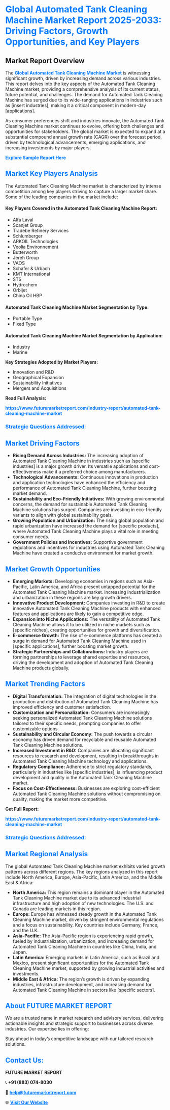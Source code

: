 <h1 style="color: #007BFF;">Global Automated Tank Cleaning Machine Market Report 2025-2033: Driving Factors, Growth Opportunities, and Key Players</h1>

<section id="overview">
<h2>Market Report Overview</h2>
<p>The <a href="https://www.futuremarketreport.com/industry-report/automated-tank-cleaning-machine-market" style="color: #007BFF; text-decoration: none;"><strong>Global Automated Tank Cleaning Machine Market</strong></a> is witnessing significant growth, driven by increasing demand across various industries. This report delves into the key aspects of the Automated Tank Cleaning Machine market, providing a comprehensive analysis of its current status, future potential, and challenges. The demand for Automated Tank Cleaning Machine has surged due to its wide-ranging applications in industries such as [insert industries], making it a critical component in modern-day [applications].</p>
<p>As consumer preferences shift and industries innovate, the Automated Tank Cleaning Machine market continues to evolve, offering both challenges and opportunities for stakeholders. The global market is expected to expand at a substantial compound annual growth rate (CAGR) over the forecast period, driven by technological advancements, emerging applications, and increasing investments by major players.</p>
</section>

<section id="overview">
<p><a href="https://www.futuremarketreport.com/request-sample/reportId=56919" style="color: #007BFF; text-decoration: none;"><strong>Explore Sample Report Here</strong></a></p>
</section>

<section id="key-players">
<h2 style="color: #007BFF;">Market Key Players Analysis</h2>
<p>The Automated Tank Cleaning Machine market is characterized by intense competition among key players striving to capture a larger market share. Some of the leading companies in the market include:</p>
<h4>Key Players Covered in the Automated Tank Cleaning Machine Report:</h4>
<ul><li>Alfa Laval</li><li>Scanjet Group</li><li>Tradebe Refinery Services</li><li>Schlumberger</li><li>ARKOIL Technologies</li><li>Veolia Environnement</li><li>Butterworth</li><li>Jereh Group</li><li>VAOS</li><li>Schafer &amp; Urbach</li><li>KMT International</li><li>STS</li><li>Hydrochem</li><li>Orbijet</li><li>China Oil HBP</li></ul>
<h4>Automated Tank Cleaning Machine Market Segmentation by Type:</h4>
<ul><li>Portable Type</li><li>Fixed Type</li></ul>

<h4>Automated Tank Cleaning Machine Market Segmentation by Application:</h4>
<ul><li>Industry</li><li>Marine</li></ul>
<p><strong>Key Strategies Adopted by Market Players:</strong></p>
<ul>
<li>Innovation and R&D</li>
<li>Geographical Expansion</li>
<li>Sustainability Initiatives</li>
<li>Mergers and Acquisitions</li>
</ul>
</section>

<section>
<p><strong>Read Full Analysis: </strong></p><a href="https://www.futuremarketreport.com/industry-report/automated-tank-cleaning-machine-market" style="color: #007BFF; text-decoration: none;"><strong>https://www.futuremarketreport.com/industry-report/automated-tank-cleaning-machine-market</strong></a>
<h3 style="color: #007BFF;">Strategic Questions Addressed:</h3>
</section>

<section id="driving-factors">
<h2 style="color: #007BFF;">Market Driving Factors</h2>
<ul>
<li><strong>Rising Demand Across Industries:</strong> The increasing adoption of Automated Tank Cleaning Machine in industries such as [specific industries] is a major growth driver. Its versatile applications and cost-effectiveness make it a preferred choice among manufacturers.</li>
<li><strong>Technological Advancements:</strong> Continuous innovations in production and application technologies have enhanced the efficiency and performance of Automated Tank Cleaning Machine, further boosting market demand.</li>
<li><strong>Sustainability and Eco-Friendly Initiatives:</strong> With growing environmental concerns, the demand for sustainable Automated Tank Cleaning Machine solutions has surged. Companies are investing in eco-friendly variants to align with global sustainability goals.</li>
<li><strong>Growing Population and Urbanization:</strong> The rising global population and rapid urbanization have increased the demand for [specific products], where Automated Tank Cleaning Machine plays a vital role in meeting consumer needs.</li>
<li><strong>Government Policies and Incentives:</strong> Supportive government regulations and incentives for industries using Automated Tank Cleaning Machine have created a conducive environment for market growth.</li>
</ul>
</section>

<section id="growth-opportunities">
<h2 style="color: #007BFF;">Market Growth Opportunities</h2>
<ul>
<li><strong>Emerging Markets:</strong> Developing economies in regions such as Asia-Pacific, Latin America, and Africa present untapped potential for the Automated Tank Cleaning Machine market. Increasing industrialization and urbanization in these regions are key growth drivers.</li>
<li><strong>Innovative Product Development:</strong> Companies investing in R&D to create innovative Automated Tank Cleaning Machine products with enhanced features and applications are likely to gain a competitive edge.</li>
<li><strong>Expansion into Niche Applications:</strong> The versatility of Automated Tank Cleaning Machine allows it to be utilized in niche markets such as [specific niches], creating opportunities for growth and diversification.</li>
<li><strong>E-commerce Growth:</strong> The rise of e-commerce platforms has created a surge in demand for Automated Tank Cleaning Machine used in [specific applications], further boosting market growth.</li>
<li><strong>Strategic Partnerships and Collaborations:</strong> Industry players are forming partnerships to leverage shared expertise and resources, driving the development and adoption of Automated Tank Cleaning Machine products globally.</li>
</ul>
</section>

<section id="trending-factors">
<h2 style="color: #007BFF;">Market Trending Factors</h2>
<ul>
<li><strong>Digital Transformation:</strong> The integration of digital technologies in the production and distribution of Automated Tank Cleaning Machine has improved efficiency and customer satisfaction.</li>
<li><strong>Customization and Personalization:</strong> Consumers are increasingly seeking personalized Automated Tank Cleaning Machine solutions tailored to their specific needs, prompting companies to offer customizable options.</li>
<li><strong>Sustainability and Circular Economy:</strong> The push towards a circular economy has driven demand for recyclable and reusable Automated Tank Cleaning Machine solutions.</li>
<li><strong>Increased Investment in R&D:</strong> Companies are allocating significant resources to research and development, resulting in breakthroughs in Automated Tank Cleaning Machine technology and applications.</li>
<li><strong>Regulatory Compliance:</strong> Adherence to strict regulatory standards, particularly in industries like [specific industries], is influencing product development and quality in the Automated Tank Cleaning Machine market.</li>
<li><strong>Focus on Cost-Effectiveness:</strong> Businesses are exploring cost-efficient Automated Tank Cleaning Machine solutions without compromising on quality, making the market more competitive.</li>
</ul>
</section>

<section>
<p><strong>Get Full Report: </strong></p><a href="https://www.futuremarketreport.com/industry-report/automated-tank-cleaning-machine-market" style="color: #007BFF; text-decoration: none;"><strong>https://www.futuremarketreport.com/industry-report/automated-tank-cleaning-machine-market</strong></a>
<h3 style="color: #007BFF;">Strategic Questions Addressed:</h3>
</section>


<section id="regional-analysis">
<h2 style="color: #007BFF;">Market Regional Analysis</h2>
<p>The global Automated Tank Cleaning Machine market exhibits varied growth patterns across different regions. The key regions analyzed in this report include North America, Europe, Asia-Pacific, Latin America, and the Middle East & Africa:</p>
<ul>
<li><strong>North America:</strong> This region remains a dominant player in the Automated Tank Cleaning Machine market due to its advanced industrial infrastructure and high adoption of new technologies. The U.S. and Canada are leading markets in this region.</li>
<li><strong>Europe:</strong> Europe has witnessed steady growth in the Automated Tank Cleaning Machine market, driven by stringent environmental regulations and a focus on sustainability. Key countries include Germany, France, and the U.K.</li>
<li><strong>Asia-Pacific:</strong> The Asia-Pacific region is experiencing rapid growth, fueled by industrialization, urbanization, and increasing demand for Automated Tank Cleaning Machine in countries like China, India, and Japan.</li>
<li><strong>Latin America:</strong> Emerging markets in Latin America, such as Brazil and Mexico, present significant opportunities for the Automated Tank Cleaning Machine market, supported by growing industrial activities and investments.</li>
<li><strong>Middle East & Africa:</strong> The region’s growth is driven by expanding industries, infrastructure development, and increasing demand for Automated Tank Cleaning Machine in sectors like [specific sectors].</li>
</ul>
</section>

<footer>
<h2 style="color: #007BFF;">About FUTURE MARKET REPORT</h2>
<p>We are a trusted name in market research and advisory services, delivering actionable insights and strategic support to businesses across diverse industries. Our expertise lies in offering:</p>

<p>Stay ahead in today’s competitive landscape with our tailored research solutions.</p>

<h2 style="color: #007BFF;">Contact Us:</h2>
<p><strong>FUTURE MARKET REPORT</strong></p>
<p>📞 <strong>+91 (883) 074-8030</strong></p>
<p>📧 <strong><a href="mailto:help@futuremarketreport.com" style="color: #007BFF;">help@futuremarketreport.com</a></strong></p>
<p>🌐 <strong><a href="https://www.futuremarketreport.com/" style="color: #007BFF;">Visit Our Website</a></strong></p>
</footer>